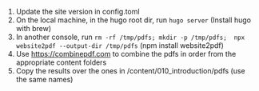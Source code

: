 
1. Update the site version in config.toml
1. On the local machine, in the hugo root dir, run `hugo server` (Install hugo with brew)
2. In another console, run `rm -rf /tmp/pdfs; mkdir -p /tmp/pdfs;  npx website2pdf --output-dir /tmp/pdfs` (npm install website2pdf)
3. Use https://combinepdf.com to combine the pdfs in order from the appropriate content folders
4. Copy the results over the ones in /content/010_introduction/pdfs (use the same names)